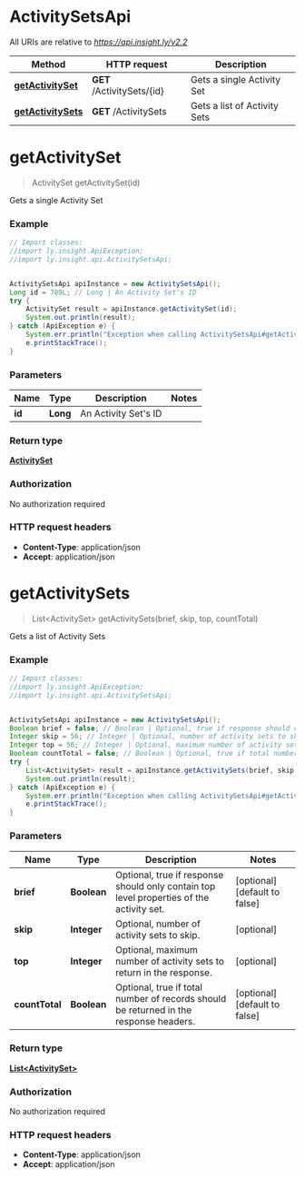 # ActivitySetsApi

All URIs are relative to *https://api.insight.ly/v2.2*

Method | HTTP request | Description
------------- | ------------- | -------------
[**getActivitySet**](ActivitySetsApi.md#getActivitySet) | **GET** /ActivitySets/{id} | Gets a single Activity Set
[**getActivitySets**](ActivitySetsApi.md#getActivitySets) | **GET** /ActivitySets | Gets a list of Activity Sets


<a name="getActivitySet"></a>
# **getActivitySet**
> ActivitySet getActivitySet(id)

Gets a single Activity Set

### Example
```java
// Import classes:
//import ly.insight.ApiException;
//import ly.insight.api.ActivitySetsApi;


ActivitySetsApi apiInstance = new ActivitySetsApi();
Long id = 789L; // Long | An Activity Set's ID
try {
    ActivitySet result = apiInstance.getActivitySet(id);
    System.out.println(result);
} catch (ApiException e) {
    System.err.println("Exception when calling ActivitySetsApi#getActivitySet");
    e.printStackTrace();
}
```

### Parameters

Name | Type | Description  | Notes
------------- | ------------- | ------------- | -------------
 **id** | **Long**| An Activity Set&#39;s ID |

### Return type

[**ActivitySet**](ActivitySet.md)

### Authorization

No authorization required

### HTTP request headers

 - **Content-Type**: application/json
 - **Accept**: application/json

<a name="getActivitySets"></a>
# **getActivitySets**
> List&lt;ActivitySet&gt; getActivitySets(brief, skip, top, countTotal)

Gets a list of Activity Sets

### Example
```java
// Import classes:
//import ly.insight.ApiException;
//import ly.insight.api.ActivitySetsApi;


ActivitySetsApi apiInstance = new ActivitySetsApi();
Boolean brief = false; // Boolean | Optional, true if response should only contain top level properties of the activity set.
Integer skip = 56; // Integer | Optional, number of activity sets to skip.
Integer top = 56; // Integer | Optional, maximum number of activity sets to return in the response.
Boolean countTotal = false; // Boolean | Optional, true if total number of records should be returned in the response headers.
try {
    List<ActivitySet> result = apiInstance.getActivitySets(brief, skip, top, countTotal);
    System.out.println(result);
} catch (ApiException e) {
    System.err.println("Exception when calling ActivitySetsApi#getActivitySets");
    e.printStackTrace();
}
```

### Parameters

Name | Type | Description  | Notes
------------- | ------------- | ------------- | -------------
 **brief** | **Boolean**| Optional, true if response should only contain top level properties of the activity set. | [optional] [default to false]
 **skip** | **Integer**| Optional, number of activity sets to skip. | [optional]
 **top** | **Integer**| Optional, maximum number of activity sets to return in the response. | [optional]
 **countTotal** | **Boolean**| Optional, true if total number of records should be returned in the response headers. | [optional] [default to false]

### Return type

[**List&lt;ActivitySet&gt;**](ActivitySet.md)

### Authorization

No authorization required

### HTTP request headers

 - **Content-Type**: application/json
 - **Accept**: application/json

